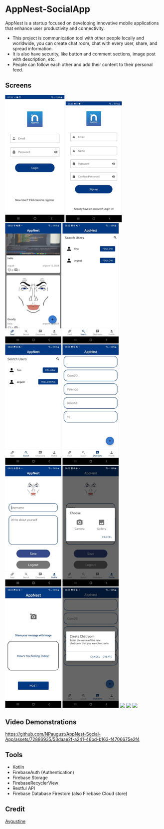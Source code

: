 # AppNest-SocialApp

AppNest is a startup focused on developing innovative mobile applications that enhance user productivity and connectivity.

- This project is communication tool with other people locally and worldwide, you can create chat room, chat with every user, share, and spread information.
- It is also have security, like button and comment sections, image post with description, etc.
- People can follow each other and add their content to their personal feed.
  
## Screens
<p float="left">
<img src="screens/1.jpg" width="190" />
  <img src="screens/2.jpg" width="180" /> 
  <img src="screens/3.jpg" width="180" />
  <img src="screens/4.jpg" width="180" />
  <img src="screens/5.jpg" width="180" />
  <img src="screens/6.jpg" width="180" />
  <img src="screens/7.jpg" width="180" />
  <img src="screens/8.jpg" width="180" />
  <img src="screens/9.jpg" width="180" />
  <img src="screens/10.jpg" width="180" />
  <img src="screens/a.jpg" width="180" />
  <img src="screens/b.jpg" width="180" />
  <img src="screens/c.jpg" width="180" />
  </p>
  
## Video Demonstrations

https://github.com/NPaugust/AppNest-Social-App/assets/72886935/53daae2f-a241-46bd-b163-f4706675e2f4


## Tools
- Kotlin
- FirebaseAuth (Authentication)
- Firebase Storage
- FirebaseRecyclerView
- Restful API
- Firebase Database Firestore (also Firebase Cloud store)
  
## Credit
[Avgustine](https://github.com/NPaugust)

